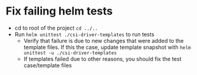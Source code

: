 # Fix failing helm tests

* cd to root of the project `cd ../..`
* Run `helm unittest ./csi-driver-templates` to run tests
  * Verify that failure is due to new changes that were added to the template files.
    If this the case, update template snapshot with `helm unittest -u ./csi-driver-templates`
  * If templates failed due to other reasons, you should fix the test case/template files
